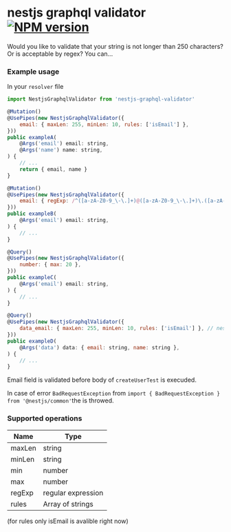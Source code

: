 # nestjs graphql validator [![NPM version](https://badge.fury.io/js/nestjs-graphql-validator.svg)](http://badge.fury.io/js/nestjs-graphql-validator)

Would you like to validate that your string is not longer than 250 characters? Or is acceptable by regex? You can...

### Example usage
In your `resolver` file
```javascript
import NestjsGraphqlValidator from 'nestjs-graphql-validator'

@Mutation()
@UsePipes(new NestjsGraphqlValidator({
    email: { maxLen: 255, minLen: 10, rules: ['isEmail'] },
}))
public exampleA(
    @Args('email') email: string,
    @Args('name') name: string,
) {
    // ...
    return { email, name }
}

@Mutation()
@UsePipes(new NestjsGraphqlValidator({
    email: { regExp: /^([a-zA-Z0-9_\-\.]+)@([a-zA-Z0-9_\-\.]+)\.([a-zA-Z]{2,5})$/ },
}))
public exampleB(
    @Args('email') email: string,
) {
    // ...
}

@Query()
@UsePipes(new NestjsGraphqlValidator({
    number: { max: 20 },
}))
public exampleC(
    @Args('email') email: string,
) {
    // ...
}

@Query()
@UsePipes(new NestjsGraphqlValidator({
    data_email: { maxLen: 255, minLen: 10, rules: ['isEmail'] }, // nested ----> email is in object (data.email)
}))
public exampleD(
    @Args('data') data: { email: string, name: string },
) {
    // ...
}
```
Email field is validated before body of `createUserTest` is execuded.

In case of error `BadRequestException` from `import { BadRequestException } from '@nestjs/common'`the is throwed.

### Supported operations
| Name   | Type               |
|--------|--------------------|
| maxLen | string             |
| minLen | string             |
| min    | number             |
| max    | number             |
| regExp | regular expression |
| rules  | Array of strings   |

(for rules only isEmail is avalible right now)
